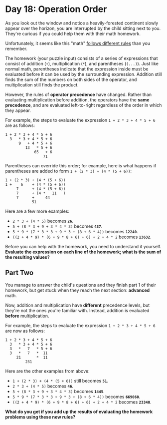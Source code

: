 # Day 18: Operation Order

As you look out the window and notice a heavily-forested continent slowly appear over the horizon, you are interrupted by the child sitting next to you. They're curious if you could help them with their math homework.

Unfortunately, it seems like this "math" [follows different rules](https://www.youtube.com/watch?v=3QtRK7Y2pPU&t=15) than you remember.

The homework (your puzzle input) consists of a series of expressions that consist of addition (`+`), multiplication (`*`), and parentheses (`(...)`). Just like normal math, parentheses indicate that the expression inside must be evaluated before it can be used by the surrounding expression. Addition still finds the sum of the numbers on both sides of the operator, and multiplication still finds the product.

However, the rules of __operator precedence__ have changed. Rather than evaluating multiplication before addition, the operators have the __same precedence__, and are evaluated left-to-right regardless of the order in which they appear.

For example, the steps to evaluate the expression `1 + 2 * 3 + 4 * 5 + 6` are as follows:

```
1 + 2 * 3 + 4 * 5 + 6
  3   * 3 + 4 * 5 + 6
      9   + 4 * 5 + 6
         13   * 5 + 6
             65   + 6
                 71
```

Parentheses can override this order; for example, here is what happens if parentheses are added to form `1 + (2 * 3) + (4 * (5 + 6))`:

```
1 + (2 * 3) + (4 * (5 + 6))
1 +    6    + (4 * (5 + 6))
     7      + (4 * (5 + 6))
     7      + (4 *   11   )
     7      +     44
            51
```

Here are a few more examples:

- `2 * 3 + (4 * 5)` becomes __`26`__.
- `5 + (8 * 3 + 9 + 3 * 4 * 3)` becomes __`437`__.
- `5 * 9 * (7 * 3 * 3 + 9 * 3 + (8 + 6 * 4))` becomes __`12240`__.
- `((2 + 4 * 9) * (6 + 9 * 8 + 6) + 6) + 2 + 4 * 2` becomes __`13632`__.

Before you can help with the homework, you need to understand it yourself. __Evaluate the expression on each line of the homework; what is the sum of the resulting values?__

## Part Two

You manage to answer the child's questions and they finish part 1 of their homework, but get stuck when they reach the next section: __advanced__ math.

Now, addition and multiplication have __different__ precedence levels, but they're not the ones you're familiar with. Instead, addition is evaluated __before__ multiplication.

For example, the steps to evaluate the expression `1 + 2 * 3 + 4 * 5 + 6` are now as follows:

```
1 + 2 * 3 + 4 * 5 + 6
  3   * 3 + 4 * 5 + 6
  3   *   7   * 5 + 6
  3   *   7   *  11
     21       *  11
         231
```

Here are the other examples from above:

- `1 + (2 * 3) + (4 * (5 + 6))` still becomes __`51`__.
- `2 * 3 + (4 * 5)` becomes __`46`__.
- `5 + (8 * 3 + 9 + 3 * 4 * 3)` becomes __`1445`__.
- `5 * 9 * (7 * 3 * 3 + 9 * 3 + (8 + 6 * 4))` becomes __`669060`__.
- `((2 + 4 * 9) * (6 + 9 * 8 + 6) + 6) + 2 + 4 * 2` becomes __`23340`__.

__What do you get if you add up the results of evaluating the homework problems using these new rules?__
